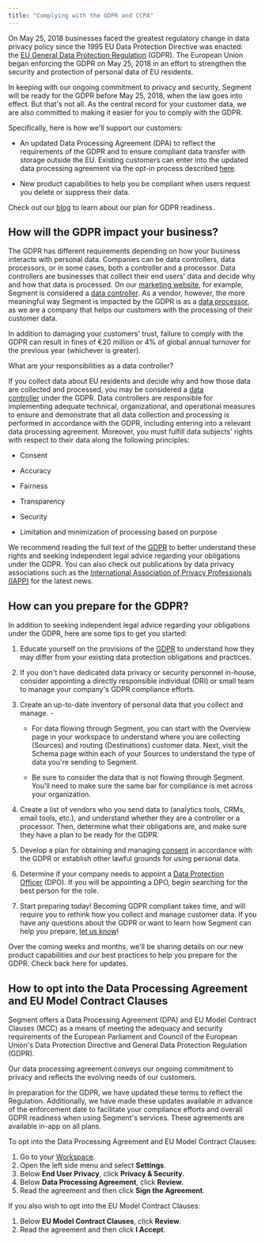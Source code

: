 ```yaml
---
title: "Complying with the GDPR and CCPA"
---
```


On May 25, 2018 businesses faced the greatest regulatory change in data privacy policy since the 1995 EU Data Protection Directive was enacted: the [EU General Data Protection Regulation](https://ec.europa.eu/info/law/law-topic/data-protection_en) (GDPR). The European Union began enforcing the GDPR on May 25, 2018 in an effort to strengthen the security and protection of personal data of EU residents.

In keeping with our ongoing commitment to privacy and security, Segment will be ready for the GDPR before May 25, 2018, when the law goes into effect. But that's not all. As the central record for your customer data, we are also committed to making it easier for you to comply with the GDPR.

Specifically, here is how we'll support our customers:

*   An updated Data Processing Agreement (DPA) to reflect the requirements of the GDPR and to ensure compliant data transfer with storage outside the EU. Existing customers can enter into the updated data processing agreement via the opt-in process described [here](https://segment.com/docs/guides/best-practices/preparing-for-the-gdpr/#how-to-opt-into-the-data-processing-agreement-and-eu-model-contract-clauses).

*   New product capabilities to help you be compliant when users request you delete or suppress their data.


Check out our [blog](https://segment.com/blog/segment-and-the-gdpr) to learn about our plan for GDPR readiness.

## How will the GDPR impact your business?

The GDPR has different requirements depending on how your business interacts with personal data. Companies can be data controllers, data processors, or in some cases, both a controller and a processor. Data controllers are businesses that collect their end users' data and decide why and how that data is processed. On our [marketing website](https://segment.com/), for example, Segment is considered a [data controller](https://gdpr-info.eu/art-24-gdpr/). As a vendor, however, the more meaningful way Segment is impacted by the GDPR is as a [data processor](https://gdpr-info.eu/art-28-gdpr/), as we are a company that helps our customers with the processing of their customer data.

In addition to damaging your customers' trust, failure to comply with the GDPR can result in fines of €20 million or 4% of global annual turnover for the previous year (whichever is greater).

What are your responsibilities as a data controller?

If you collect data about EU residents and decide why and how those data are collected and processed, you may be considered a [data controller](https://gdpr-info.eu/art-24-gdpr/) under the GDPR. Data controllers are responsible for implementing adequate technical, organizational, and operational measures to ensure and demonstrate that all data collection and processing is performed in accordance with the GDPR, including entering into a relevant data processing agreement. Moreover, you must fulfill data subjects' rights with respect to their data along the following principles:

*   Consent

*   Accuracy

*   Fairness

*   Transparency

*   Security

*   Limitation and minimization of processing based on purpose


We recommend reading the full text of the [GDPR](https://gdpr-info.eu/) to better understand these rights and seeking independent legal advice regarding your obligations under the GDPR. You can also check out publications by data privacy associations such as the [International Association of Privacy Professionals (IAPP)](https://iapp.org/) for the latest news. 

## How can you prepare for the GDPR?

In addition to seeking independent legal advice regarding your obligations under the GDPR, here are some tips to get you started:

1.  Educate yourself on the provisions of the [GDPR](https://gdpr-info.eu/) to understand how they may differ from your existing data protection obligations and practices.

2.  If you don't have dedicated data privacy or security personnel in-house, consider appointing a directly responsible individual (DRI) or small team to manage your company's GDPR compliance efforts.

3.  Create an up-to-date inventory of personal data that you collect and manage. -

    *   For data flowing through Segment, you can start with the Overview page in your workspace to understand where you are collecting (Sources) and routing (Destinations) customer data. Next, visit the Schema page within each of your Sources to understand the type of data you're sending to Segment.

    *   Be sure to consider the data that is not flowing through Segment. You'll need to make sure the same bar for compliance is met across your organization.

4.  Create a list of vendors who you send data to (analytics tools, CRMs, email tools, etc.), and understand whether they are a controller or a processor. Then, determine what their obligations are, and make sure they have a plan to be ready for the GDPR.

5.  Develop a plan for obtaining and managing [consent](https://gdpr-info.eu/art-7-gdpr/) in accordance with the GDPR or establish other lawful grounds for using personal data.

6.  Determine if your company needs to appoint a [Data Protection Officer](https://gdpr-info.eu/art-37-gdpr/) (DPO). If you will be appointing a DPO, begin searching for the best person for the role.

7.  Start preparing today! Becoming GDPR compliant takes time, and will require you to rethink how you collect and manage customer data. If you have any questions about the GDPR or want to learn how Segment can help you prepare, [let us know](https://segment.com/contact/sales)!


Over the coming weeks and months, we'll be sharing details on our new product capabilities and our best practices to help you prepare for the GDPR. Check back here for updates.

## How to opt into the Data Processing Agreement and EU Model Contract Clauses

Segment offers a Data Processing Agreement (DPA) and EU Model Contract Clauses (MCC) as a means of meeting the adequacy and security requirements of the European Parliament and Council of the European Union's Data Protection Directive and General Data Protection Regulation (GDPR).

Our data processing agreement conveys our ongoing commitment to privacy and reflects the evolving needs of our customers. 

In preparation for the GDPR, we have updated these terms to reflect the Regulation. Additionally, we have made these updates available in advance of the enforcement date to facilitate your compliance efforts and overall GDPR readiness when using Segment's services. These agreements are available in-app on all plans.

To opt into the Data Processing Agreement and EU Model Contract Clauses:

1.  Go to your [Workspace](https://app.segment.com).
2.  Open the left side menu and select **Settings**.
3.  Below **End User Privacy**, click **Privacy & Security.**
4.  Below **Data Processing Agreement**, click **Review**.
5.  Read the agreement and then click **Sign the Agreement**.


If you also wish to opt into the EU Model Contract Clauses:

1.  Below **EU Model Contract Clauses**, click **Review**.
2.  Read the agreement and then click **I Accept**.
